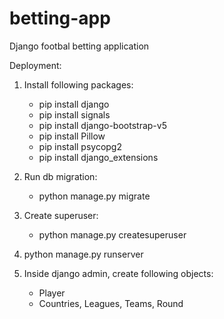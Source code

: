 # betting-app

Django footbal betting application

Deployment:
1) Install following packages:
   - pip install django
   - pip install signals
   - pip install django-bootstrap-v5
   - pip install Pillow
   - pip install psycopg2
   - pip install django_extensions

2) Run db migration:
   - python manage.py migrate

3) Create superuser:
   - python manage.py createsuperuser

4) python manage.py runserver
   
5) Inside django admin, create following objects:
   - Player
   - Countries, Leagues, Teams, Round

